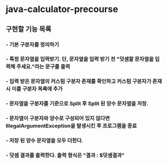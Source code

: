 # java-calculator-precourse

## 구현할 기능 목록

### - 기본 구분자를 정의하기
### - 특정 문자열을 입력받기. 단, 문자열을 입력 받기 전 "덧셈할 문자열을 입력해 주세요."라는 문구를 출력
### - 입력 받은 문자열의 **커스텀 구분자** 존재를 확인하고 **커스텀 구분자**가 존재 시 이를 구분자 목록에 추가
### - 문자열을 구분자를 기준으로 Split 후 Split 된 양수 문자열을 저장.
### - 문자열이 구분자와 양수로 구성되어 있지 않다면 IllegalArgumentException을 발생시킨 후 프로그램을 종료
### - 저장 된 양수 문자열을 모두 더한다.
### - 덧셈 결과를 출력한다. 출력 형식은 "결과 : $덧셈결과"